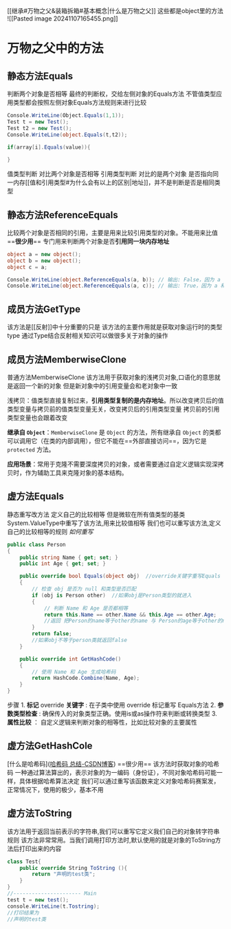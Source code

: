 [[继承#万物之父&装箱拆箱#基本概念|什么是万物之父]]
这些都是object里的方法
![[Pasted image 20241107165455.png]]
# 万物之父中的方法

## 静态方法Equals
判断两个对象是否相等
最终的判断权，交给左侧对象的Equals方法
不管值类型应用类型都会按照左侧对象Equals方法规则来进行比较
```csharp
Console.WriteLine(Object.Equals(1,1));
Test t = new Test();
Test t2 = new Test();
Console.WriteLine(object.Equals(t,t2));

if(array[i].Equals(value)){
	
}
```
值类型判断 对比两个对象是否相等
引用类型判断 对比的是两个对象 是否指向同一内存[[值和引用类型#为什么会有以上的区别|地址]]，并不是判断是否是相同类型

## 静态方法ReferenceEquals
比较两个对象是否相同的引用，主要是用来比较引用类型的对象。不能用来比值 ==**很少用**==
专门用来判断两个对象是否**引用同一块内存地址**
```csharp
object a = new object();
object b = new object();
object c = a;

Console.WriteLine(object.ReferenceEquals(a, b)); // 输出: False，因为 a 和 b 是不同实例
Console.WriteLine(object.ReferenceEquals(a, c)); // 输出: True，因为 a 和 c 指向同一实例
```

## 成员方法GetType
该方法是[[反射]]中十分重要的只是
该方法的主要作用就是获取对象运行时的类型type
通过Type结合反射相关知识可以做很多关于对象的操作

## 成员方法MemberwiseClone
普通方法MemberwiseClone
该方法用于获取对象的浅拷贝对象,口语化的意思就是返回一个新的对象
但是新对象中的引用变量会和老对象中一致

浅拷贝：值类型直接复制过来，**引用类型复制的是内存地址**。所以改变拷贝后的值类型变量与拷贝前的值类型变量无关，改变拷贝后的引用类型变量 拷贝前的引用类型变量也会跟着改变

**继承自 `Object`**：`MemberwiseClone` 是 `Object` 的方法，所有继承自 `Object` 的类都可以调用它（在类的内部调用），但它不能在==外部直接访问==，因为它是 `protected` 方法。

**应用场景**：常用于克隆不需要深度拷贝的对象，或者需要通过自定义逻辑实现深拷贝时，作为辅助工具来克隆对象的基本结构。

## 虚方法Equals
静态重写改方法 定义自己的比较相等
但是微软在所有值类型的基类System.ValueType中重写了该方法,用来比较值相等
我们也可以重写该方法,定义自己的比较相等的规则
*如何重写*
```csharp
public class Person
{
    public string Name { get; set; }
    public int Age { get; set; }

    public override bool Equals(object obj)  //override关键字重写Equals
    {
        // 检查 obj 是否为 null 和类型是否匹配
        if (obj is Person other)  //如果obj是Person类型的就进入
        {
            // 判断 Name 和 Age 是否都相等
            return this.Name == other.Name && this.Age == other.Age;
            //返回 把Person的name等于other的name 与 Person的age等于other的name
        }
        return false;
        //如果obj不等于person类就返回false
    }

    public override int GetHashCode()
    {
        // 使用 Name 和 Age 生成哈希码
        return HashCode.Combine(Name, Age);
    }
}
```
步骤
	1. **标记** override **关键字** : 在子类中使用 override 标记重写 Equals方法
	2. **参数类型检查** : 确保传入的对象类型正确。使用is或as操作符来判断或转换类型
	3. **属性比较** ： 自定义逻辑来判断对象的相等性，比如比较对象的主要属性

## 虚方法GetHashCole
[什么是哈希码]([哈希码 总结-CSDN博客](https://blog.csdn.net/qyl10241024/article/details/41596487?ops_request_misc=%257B%2522request%255Fid%2522%253A%25227550BD41-48DE-42B5-9F7B-F09D1549DA5C%2522%252C%2522scm%2522%253A%252220140713.130102334.pc%255Fall.%2522%257D&request_id=7550BD41-48DE-42B5-9F7B-F09D1549DA5C&biz_id=0&utm_medium=distribute.pc_search_result.none-task-blog-2~all~first_rank_ecpm_v1~hot_rank-2-41596487-null-null.142^v100^pc_search_result_base6&utm_term=%E5%93%88%E5%B8%8C%E7%A0%81&spm=1018.2226.3001.4187))
==很少用==
该方法时获取对象的哈希码
一种通过算法算出的，表示对象的为一编码（身份证），不同对象哈希码可能一样，具体根据哈希算法决定
我们可以通过重写该函数来定义对象哈希码赛案发，正常情况下，使用的极少，基本不用

## 虚方法ToString
该方法用于返回当前表示的字符串,我们可以重写它定义我们自己的对象转字符串规则
该方法非常常用。当我们调用打印方法时,默认使用的就是对象的ToString方法后打印出来的内容
```csharp
class Test{
	public override String ToString (){
		return "声明的test类";
	}
}
//---------------------- Main
test t = new test();
console.WriteLine(t.Tostring);
//打印结果为
//声明的test类
```
